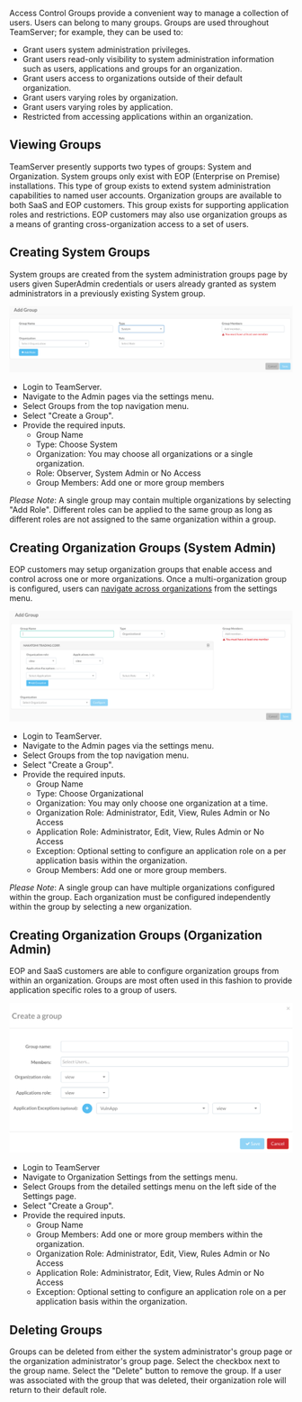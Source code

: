 <!--
title: "Creating, Managing and Deleting Access Control Groups"
description: "Creating, Managing and Deleting Access Control Groups"
-->

Access Control Groups provide a convenient way to manage a collection of users. Users can belong to many groups. Groups are used throughout TeamServer; for example, they can be used to:

* Grant users system administration privileges.
* Grant users read-only visibility to system administration information such as users, applications and groups for an organization.
* Grant users access to organizations outside of their default organization. 
* Grant users varying roles by organization.
* Grant users varying roles by application. 
* Restricted from accessing applications within an organization.

## Viewing Groups
TeamServer presently supports two types of groups: System and Organization. System groups only exist with EOP (Enterprise on Premise) installations. This type of group exists to extend system administration capabilities to named user accounts. Organization groups are available to both SaaS and EOP customers. This group exists for supporting application roles and restrictions. EOP customers may also use organization groups as a means of granting cross-organization access to a set of users.

## Creating System Groups
System groups are created from the system administration groups page by users given SuperAdmin credentials or users already granted as system administrators in a previously existing System group.

<a href="assets/images/System_Role.png" rel="lightbox" title="System Groups"><img class="thumbnail" src="assets/images/System_Role.png"/></a>

* Login to TeamServer.
* Navigate to the Admin pages via the settings menu.
* Select Groups from the top navigation menu.
* Select "Create a Group".
* Provide the required inputs.
	* Group Name
	* Type: Choose System
	* Organization: You may choose all organizations or a single organization.
	* Role: Observer, System Admin or No Access
	* Group Members: Add one or more group members

*Please Note*: A single group may contain multiple organizations by selecting "Add Role". Different roles can be applied to the same group as long as different roles are not assigned to the same organization within a group.

## Creating Organization Groups (System Admin)
EOP customers may setup organization groups that enable access and control across one or more organizations. Once a multi-organization group is configured, users can [navigate across organizations](user_tsguideset.html#toggle) from the settings menu. 

<a href="assets/images/Multi_Org_Role_.png" rel="lightbox" title="Multi-Organization Group"><img class="thumbnail" src="assets/images/Multi_Org_Role_.png"/></a>

* Login to TeamServer.
* Navigate to the Admin pages via the settings menu.
* Select Groups from the top navigation menu.
* Select "Create a Group".
* Provide the required inputs.
	* Group Name
	* Type: Choose Organizational
	* Organization: You may only choose one organization at a time.
	* Organization Role: Administrator, Edit, View, Rules Admin or No Access
	* Application Role: Administrator, Edit, View, Rules Admin or No Access
	* Exception: Optional setting to configure an application role on a per application basis within the organization. 
	* Group Members: Add one or more group members.

*Please Note*: A single group can have multiple organizations configured within the group. Each organization must be configured independently within the group by selecting a new organization.

## Creating Organization Groups (Organization Admin)
EOP and SaaS customers are able to configure organization groups from within an organization. Groups are most often used in this fashion to provide application specific roles to a group of users.

<a href="assets/images/Org_Role.png" rel="lightbox" title="Organization Group"><img class="thumbnail" src="assets/images/Org_Role.png"/></a>

* Login to TeamServer
* Navigate to Organization Settings from the settings menu.
* Select Groups from the detailed settings menu on the left side of the Settings page.
* Select "Create a Group".
* Provide the required inputs.
	* Group Name
	* Group Members: Add one or more group members within the organization.
	* Organization Role: Administrator, Edit, View, Rules Admin or No Access
	* Application Role: Administrator, Edit, View, Rules Admin or No Access
	* Exception: Optional setting to configure an application role on a per application basis within the organization.

## Deleting Groups
Groups can be deleted from either the system administrator's group page or the organization administrator's group page. Select the checkbox next to the group name. Select the "Delete" button to remove the group. If a user was associated with the group that was deleted, their organization role will return to their default role.
